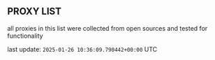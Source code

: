 ## PROXY LIST

all proxies in this list were collected from open sources and tested for functionality

last update: `2025-01-26 10:36:09.790442+00:00` UTC